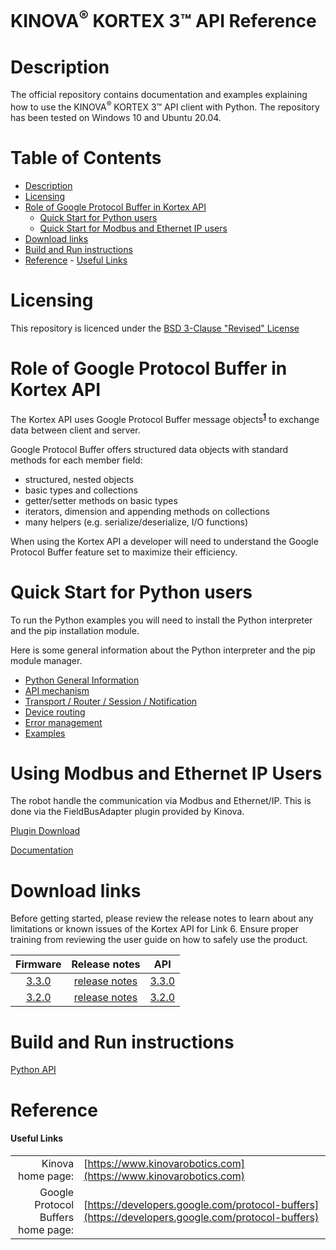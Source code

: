 <!--
* KINOVA (R) KORTEX 3(TM)
*
* Copyright (c) 2018 Kinova inc. All rights reserved.
*
* This software may be modified and distributed
* under the terms of the BSD 3-Clause license.
*
* Refer to the LICENSE file for details.
*
-->

<h1>KINOVA<sup>®</sup> KORTEX 3™ API Reference</h1>

<a id="markdown-description" name="description"></a>
# Description

The official repository contains documentation and examples explaining how to use the KINOVA<sup>®</sup> KORTEX 3™ API client with Python. The repository has been tested on Windows 10 and Ubuntu 20.04.

<h1>Table of Contents</h1>

<!-- TOC -->

- [Description](#description)
- [Licensing](#licensing)
- [Role of Google Protocol Buffer in Kortex API](#role-of-google-protocol-buffer-in-kortex-api)
  - [Quick Start for Python users](#quick-start-for-python-users)
  - [Quick Start for Modbus and Ethernet IP users](#quick-start-for-modbus-ethernet-ip-users)
- [Download links](#download-links)
- [Build and Run instructions](#build-and-run-instructions)
- [Reference](#reference)
      - [Useful Links](#useful-links)

<!-- /TOC -->

<a id="markdown-licensing" name="licensing"></a>
# Licensing 
This repository is licenced under the [BSD 3-Clause "Revised" License](./LICENSE) 

<a id="markdown-role-of-google-protobuf-in-kortex-api" name="role-of-google-protobuf-in-kortex-api"></a>
# Role of Google Protocol Buffer in Kortex API 

The Kortex API uses Google Protocol Buffer message objects<sup>**[1](#useful-links)**</sup> to exchange data between client and server.  

Google Protocol Buffer offers structured data objects with standard methods for each member field:  
+ structured, nested objects
+ basic types and collections
+ getter/setter methods on basic types
+ iterators, dimension and appending methods on collections
+ many helpers (e.g. serialize/deserialize, I/O functions)
  

When using the Kortex API a developer will need to understand the Google Protocol Buffer feature set to maximize their efficiency.  


<a id="markdown-quick-start-howto-python" name="quick-start-howto-python"></a>
# Quick Start for Python users

  To run the Python examples you will need to install the Python interpreter and the pip installation module.

  Here is some general information about the Python interpreter and the pip module manager.  
  - [Python General Information](./linked_md/python_quick_start.md)
  - [API mechanism](./linked_md/python_api_mechanism.md)
  - [Transport / Router / Session / Notification](./linked_md/python_transport_router_session_notif.md)
  - [Device routing](./linked_md/python_device_routing.md)
  - [Error management](./linked_md/python_error_management.md)
  - [Examples](./api_python/readme.md)

<a id="markdown-quick-start-howto-modbus" name="quick-start-howto-modbus"></a>
# Using Modbus and Ethernet IP Users
The robot handle the communication via  Modbus  and Ethernet/IP. This is done via the FieldBusAdapter plugin provided by Kinova.

[Plugin Download](https://artifactory.kinovaapps.com:443/artifactory/generic-public/kortex/plugins/fieldbus_adapter/1.1.0/fieldbus_adapter_1.1.0-r.5.kp)

[Documentation](https://artifactory.kinovaapps.com:443/artifactory/generic-documentation-public/Documentation/Link%206/Plugins/Fieldbus%20Adapter/EN-UG-021-FieldBusAdapter-Plugin-user-guide-r1.1.pdf)


<a id="markdown-api-download-links" name="api-download-links"></a>
# Download links
Before getting started, please review the release notes to learn about any limitations or known issues of the Kortex API for Link 6. Ensure proper training from reviewing the user guide on how to safely use the product.

| Firmware     | Release notes      | API |
| :----------: | :-----------: | :-----------:|
| [3.3.0](https://artifactory.kinovaapps.com/ui/native/generic-local-public/kortex/link6/3.3.0/link6-3.3.0-r.6.swu) | [release notes](https://artifactory.kinovaapps.com:443/artifactory/generic-documentation-public/Documentation/Link%206/Technical%20documentation/User%20Guide/EN-eRN-020-Link-6-release-notes.pdf) | [3.3.0](https://artifactory.kinovaapps.com/ui/native/generic-public/kortex/API/3.3.0/kortex_api-3.3.0.2-py3-none-any.whl)|
| [3.2.0](https://artifactory.kinovaapps.com:443/artifactory/generic-local-public/kortex/link6/3.2.0/link6-3.2.0-r.38.swu)   | [release notes](https://artifactory.kinovaapps.com:443/artifactory/generic-documentation-public/Documentation/Link%206/Technical%20documentation/User%20Guide/EN-eRN-020-Link-6-release-notes.pdf)    | [3.2.0](https://artifactory.kinovaapps.com/artifactory/generic-public/kortex/API/3.2.0/kortex_api-3.2.0.9-py3-none-any.whl)|

</details>
<a id="markdown-build-and-run-instructions" name="build-and-run-instructions"></a>

# Build and Run instructions

[Python API](./api_python/README.md) 

<a id="markdown-reference" name="reference"></a>
# Reference
<a id="markdown-useful-links" name="useful-links"></a>
#### Useful Links
|  |  |
| ---: | --- |
| Kinova home page: | [https://www.kinovarobotics.com](https://www.kinovarobotics.com)|
| Google Protocol Buffers home page: | [https://developers.google.com/protocol-buffers](https://developers.google.com/protocol-buffers) |
